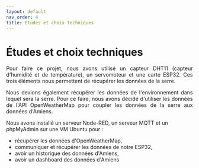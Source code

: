 ```yaml
---
layout: default
nav_order: 4
title: Études et choix techniques
---
```


# Études et choix techniques

<p style="text-align:justify;">Pour faire ce projet, nous avons utilisé un capteur DHT11 (capteur d'humidité et de température), un servomoteur et une carte ESP32.
Ces trois éléments nous permettent de récupérer les données de la serre.</p>

<p style="text-align:justify;">Nous devions également récupérer les données de l'environnement dans lequel sera la serre. Pour ce faire, nous avons décidé d'utiliser les données de l'API OpenWeatherMap pour coupler les données de la serre aux données d'Amiens.</p>

Nous avons installé un serveur Node-RED, un serveur MQTT et un phpMyAdmin sur une VM Ubuntu pour :
* récupérer les données d'OpenWeatherMap,
* communiquer et récupérer les données de notre ESP32,
* avoir un historique des données d'Amiens,
* avoir un dashboard des données d'Amiens

